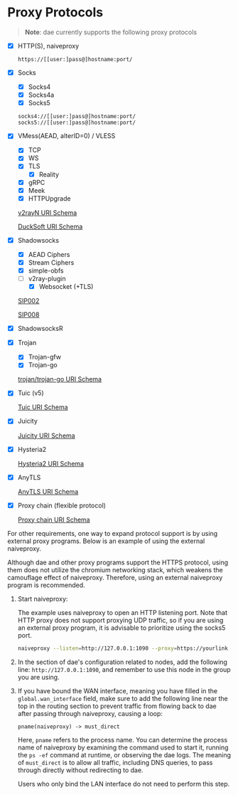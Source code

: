 # Proxy Protocols

> **Note**: dae currently supports the following proxy protocols

- [x] HTTP(S), naiveproxy
  ```
  https://[[user:]pass@]hostname:port/
  ```
- [x] Socks
  - [x] Socks4
  - [x] Socks4a
  - [x] Socks5

  ```
  socks4://[[user:]pass@]hostname:port/
  socks5://[[user:]pass@]hostname:port/
  ```

- [x] VMess(AEAD, alterID=0) / VLESS
  - [x] TCP
  - [x] WS
  - [x] TLS
    - [x] Reality
  - [x] gRPC
  - [x] Meek
  - [x] HTTPUpgrade

  [v2rayN URI Schema](https://github.com/2dust/v2rayN/wiki/%E5%88%86%E4%BA%AB%E9%93%BE%E6%8E%A5%E6%A0%BC%E5%BC%8F%E8%AF%B4%E6%98%8E(ver-2))

  [DuckSoft URI Schema](https://github.com/XTLS/Xray-core/discussions/716)

- [x] Shadowsocks
  - [x] AEAD Ciphers
  - [x] Stream Ciphers
  - [x] simple-obfs
  - [ ] v2ray-plugin
    - [x] Websocket (+TLS)

  [SIP002](https://shadowsocks.org/doc/sip002.html)

  [SIP008](https://shadowsocks.org/doc/sip008.html)

- [x] ShadowsocksR

- [x] Trojan
  - [x] Trojan-gfw
  - [x] Trojan-go

  [trojan/trojan-go URI Schema](https://p4gefau1t.github.io/trojan-go/developer/url/)

- [x] Tuic (v5)

  [Tuic URI Schema](https://github.com/daeuniverse/dae/discussions/182)

- [x] Juicity

  [Juicity URI Schema](https://github.com/juicity/juicity?tab=readme-ov-file#link-format)

- [x] Hysteria2

  [Hysteria2 URI Schema](https://v2.hysteria.network/docs/developers/URI-Scheme)

- [x] AnyTLS

  [AnyTLS URI Schema](https://github.com/anytls/anytls-go/blob/main/docs/uri_scheme.md)

- [x] Proxy chain (flexible protocol)

  [Proxy chain URI Schema](https://github.com/daeuniverse/dae/discussions/236)

For other requirements, one way to expand protocol support is by using external proxy programs. Below is an example of using the external naiveproxy.

Although dae and other proxy programs support the HTTPS protocol, using them does not utilize the chromium networking stack, which weakens the camouflage effect of naiveproxy. Therefore, using an external naiveproxy program is recommended.

1. Start naiveproxy:

   The example uses naiveproxy to open an HTTP listening port. Note that HTTP proxy does not support proxying UDP traffic, so if you are using an external proxy program, it is advisable to prioritize using the socks5 port.

   ```bash
   naiveproxy --listen=http://127.0.0.1:1090 --proxy=https://yourlink
   ```

2. In the section of dae's configuration related to nodes, add the following line: `http://127.0.0.1:1090`, and remember to use this node in the group you are using.

3. If you have bound the WAN interface, meaning you have filled in the `global.wan_interface` field, make sure to add the following line near the top in the routing section to prevent traffic from flowing back to dae after passing through naiveproxy, causing a loop:

   ```shell
   pname(naiveproxy) -> must_direct
   ```

   Here, `pname` refers to the process name. You can determine the process name of naiveproxy by examining the command used to start it, running the `ps -ef` command at runtime, or observing the dae logs. The meaning of `must_direct` is to allow all traffic, including DNS queries, to pass through directly without redirecting to dae.

   Users who only bind the LAN interface do not need to perform this step.
